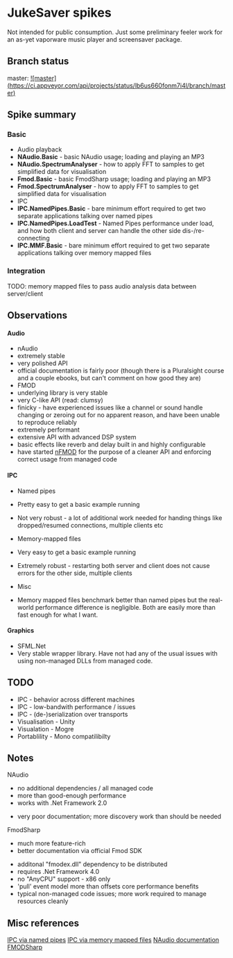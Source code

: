 # JukeSaver spikes

Not intended for public consumption. Just some preliminary feeler work for an as-yet vaporware music player and screensaver package.

## Branch status


master: [![master] (https://ci.appveyor.com/api/projects/status/lb6us660fonm7i4l/branch/master)](https://ci.appveyor.com/project/nathanchere/spike-jukesaver)

## Spike summary 

### Basic

* Audio playback
 * **NAudio.Basic** - basic NAudio usage; loading and playing an MP3
 * **NAudio.SpectrumAnalyser** - how to apply FFT to samples to get simplified data for visualisation
 * **Fmod.Basic** - basic FmodSharp usage; loading and playing an MP3
 * **Fmod.SpectrumAnalyser** - how to apply FFT to samples to get simplified data for visualisation
* IPC
 * **IPC.NamedPipes.Basic** - bare minimum effort required to get two separate applications talking over named pipes
 * **IPC.NamedPipes.LoadTest** - Named Pipes performance under load, and how both client and server can  handle the other side dis-/re-connecting
 * **IPC.MMF.Basic** - bare minimum effort required to get two separate applications talking over memory mapped files

### Integration

TODO: memory mapped files to pass audio analysis data between server/client

## Observations

#### Audio

* nAudio
 * extremely stable
 * very polished API
 * official documentation is fairly poor (though there is a Pluralsight course and a couple ebooks, but can't comment on how good they are)
* FMOD
 * underlying library is very stable
 * very C-like API (read: clumsy)
 * finicky - have experienced issues like a channel or sound handle changing or zeroing out for no apparent reason, and have been unable to reproduce reliably
 * extremely performant
 * extensive API with advanced DSP system
 * basic effects like reverb and delay built in and highly configurable
 * have started [nFMOD](https://github.com/nathanchere/nFMOD) for the purpose of a cleaner API and enforcing correct usage from managed code

#### IPC

* Named pipes
 * Pretty easy to get a basic example running
 * Not very robust - a lot of additional work needed for handing things like dropped/resumed connections, multiple clients etc 

* Memory-mapped files
 * Very easy to get a basic example running
 * Extremely robust - restarting both server and client does not cause errors for the other side, multiple clients 

* Misc
 * Memory mapped files benchmark better than named pipes but the real-world performance difference is negligible. Both are easily more than fast enough for what I want.

#### Graphics
* SFML.Net
 * Very stable wrapper library. Have not had any of the usual issues with using non-managed DLLs from managed code.


TODO
----

* IPC - behavior across different machines
* IPC - low-bandwith performance / issues
* IPC - (de-)serialization over transports
* Visualisation - Unity
* Visualation - Mogre
* Portablility - Mono compatilibilty

Notes
-----

NAudio

+ no additional dependencies / all managed code
+ more than good-enough performance
+ works with .Net Framework 2.0
- very poor documentation; more discovery work than should be needed

FmodSharp

+ much more feature-rich
+ better documentation via official Fmod SDK
- additonal "fmodex.dll" dependency to be distributed
- requires .Net Framework 4.0
- no "AnyCPU" support - x86 only
- 'pull' event model more than offsets core performance benefits
- typical non-managed code issues; more work required to manage resources cleanly

Misc references
---------------

[IPC via named pipes](http://msdn.microsoft.com/en-us/library/bb546085(v=vs.110).aspx)
[IPC via memory mapped files](http://code.msdn.microsoft.com/windowsdesktop/Inter-process-communication-e96e94e7)
[NAudio documentation](http://naudio.codeplex.com/documentation)
[FMODSharp](https://gitorious.org/fmodsharp)
